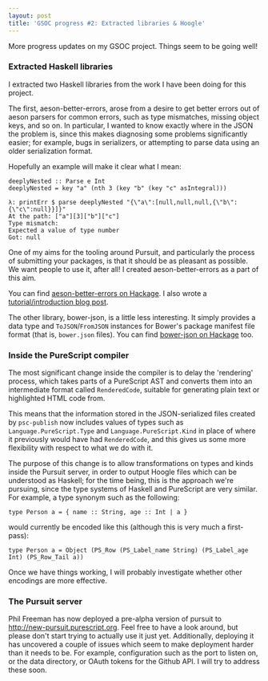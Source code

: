 ```yaml
---
layout: post
title: 'GSOC progress #2: Extracted libraries & Hoogle'
---
```


More progress updates on my GSOC project. Things seem to be going well!

### Extracted Haskell libraries

I extracted two Haskell libraries from the work I have been doing for this
project.

The first, aeson-better-errors, arose from a desire to get better errors out of
aeson parsers for common errors, such as type mismatches, missing object keys,
and so on. In particular, I wanted to know exactly where in the JSON the
problem is, since this makes diagnosing some problems significantly easier; for
example, bugs in serializers, or attempting to parse data using an older
serialization format.

Hopefully an example will make it clear what I mean:

    deeplyNested :: Parse e Int
    deeplyNested = key "a" (nth 3 (key "b" (key "c" asIntegral)))

    λ: printErr $ parse deeplyNested "{\"a\":[null,null,null,{\"b\":{\"c\":null}}]}"
    At the path: ["a"][3]["b"]["c"]
    Type mismatch:
    Expected a value of type number
    Got: null

One of my aims for the tooling around Pursuit, and particularly the process of
submitting your packages, is that it should be as pleasant as possible. We want
people to use it, after all! I created aeson-better-errors as a part of this
aim.

You can find [aeson-better-errors on Hackage][]. I also wrote a
[tutorial/introduction blog post][].

The other library, bower-json, is a little less interesting. It simply provides
a data type and `ToJSON`/`FromJSON` instances for Bower's package manifest file
format (that is, `bower.json` files). You can find [bower-json on Hackage][]
too.

### Inside the PureScript compiler

The most significant change inside the compiler is to delay the 'rendering'
process, which takes parts of a PureScript AST and converts them into an
intermediate format called `RenderedCode`, suitable for generating plain text
or highlighted HTML code from.

This means that the information stored in the JSON-serialized files created by
`psc-publish` now includes values of types such as `Language.PureScript.Type`
and `Language.PureScript.Kind` in place of where it previously would have had
`RenderedCode`, and this gives us some more flexibility with respect to what we
do with it.

The purpose of this change is to allow transformations on types and kinds
inside the Pursuit server, in order to output Hoogle files which can be
understood as Haskell; for the time being, this is the approach we're pursuing,
since the type systems of Haskell and PureScript are very similar. For example,
a type synonym such as the following:

    type Person a = { name :: String, age :: Int | a }

would currently be encoded like this (although this is very much a first-pass):

    type Person a = Object (PS_Row (PS_Label_name String) (PS_Label_age Int) (PS_Row_Tail a))

Once we have things working, I will probably investigate whether other
encodings are more effective.

### The Pursuit server

Phil Freeman has now deployed a pre-alpha version of pursuit to
<http://new-pursuit.purescript.org>. Feel free to have a look around, but
please don't start trying to actually use it just yet. Additionally, deploying
it has uncovered a couple of issues which seem to make deployment harder than
it needs to be. For example, configuration such as the port to listen on, or
the data directory, or OAuth tokens for the Github API. I will try to address
these soon.

[aeson-better-errors on Hackage]: https://hackage.haskell.org/package/aeson-better-errors
[tutorial/introduction blog post]: /blog/aeson-better-errors/
[bower-json on Hackage]: https://hackage.haskell.org/package/bower-json
